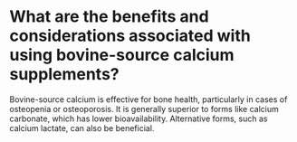 # What are the benefits and considerations associated with using bovine-source calcium supplements?

Bovine-source calcium is effective for bone health, particularly in cases of osteopenia or osteoporosis. It is generally superior to forms like calcium carbonate, which has lower bioavailability. Alternative forms, such as calcium lactate, can also be beneficial.